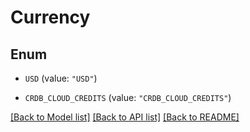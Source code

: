 # Currency

## Enum


* `USD` (value: `"USD"`)

* `CRDB_CLOUD_CREDITS` (value: `"CRDB_CLOUD_CREDITS"`)


[[Back to Model list]](../README.md#documentation-for-models) [[Back to API list]](../README.md#documentation-for-api-endpoints) [[Back to README]](../README.md)


